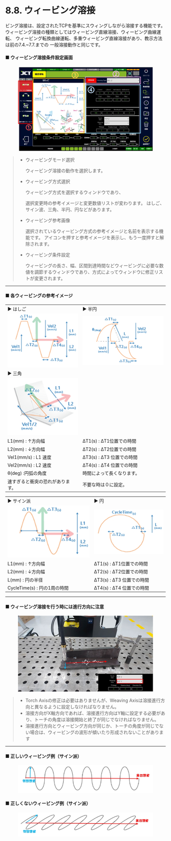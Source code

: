 # 8.8. ウィービング溶接

ビング溶接は、設定されたTCPを基準にスウィングしながら溶接する機能です。
ウィービング溶接の種類としてはウィービング直線溶接、ウィービング曲線運転、
ウィービング転換曲線運転、多重ウィービング直線溶接があり、教示方法は前の7.4.\~7.7.までの
一般溶接動作と同じです。

#### ■ ウィービング溶接条件設定画面

<figure><img src="./img/section5.2.6_1.jpg" alt="" width="563"><figcaption></figcaption></figure>

> *   ウィービングモード選択
>
>     ウィービング溶接の動作を選択します。
>
> *   ウィービング方式選択
>
>     ウィービング方式を選択するウィンドウであり、
>
>     選択変更時の参考イメージと変更数値リストが変わります。
>     はしご、サイン波、三角、半円、円などがあります。
>
> *   ウィービング参考画像
>
>     選択されているウィービング方式の参考イメージと名前を表示する機能です。
>     アイコンを押すと参考イメージを表示し、もう一度押すと解除されます。
>
> *   ウィービング条件設定
>
>     ウィービングの長さ、幅、区間到達時間などウィービングに必要な数値を調節するウィンドウであり、方式によってウィンドウに修正リストが変更されます。



***

#### ■ 各ウィービングの参考イメージ

|                       |                       |
| --------------------- | --------------------- |
| ▶ はしご                 | ▶ 半円                  |
| ![](./img/section5.2.6_2.jpg) | ![](./img/section5.2.6_3.jpg) |
| ▶ 三角                  |                       |
| ![](./img/section5.2.6_4.jpg) |                       |
| L1(mm) : ↑方向幅         | ΔT1(s) : ΔT1位置での時間    |
| L2(mm) : ↓方向幅         | ΔT2(s) : ΔT2位置での時間    |
| Vel1(mm/s) : L1 速度    | ΔT3(s) : ΔT3 位置での時間   |
| Vel2(mm/s) : L2 速度    | ΔT4(s) : ΔT4 位置での時間   |
| θ(deg) :円弧の角度         | 時間によって長くなります。         |
| 速すぎると衝突の恐れがあります。      | 不要な時は０に設定。            |

|                        |                       |
| ---------------------- | --------------------- |
| ▶ サイン派                 | ▶ 円                   |
| ![](./img/section5.2.6_5.jpg)  | ![](./img/section5.2.6_6.jpg) |
| L1(mm) : ↑方向幅          | ΔT1(s) : ΔT1位置での時間    |
| L2(mm) : ↓方向幅          | ΔT2(s) : ΔT2位置での時間    |
| L(mm) : 円の半径           | ΔT3(s) : ΔT3 位置での時間   |
| CycleTime(s) : 円の1周の時間 | ΔT4(s) : ΔT4 位置での時間   |



***

#### ■ ウィービング溶接を行う時には進行方向に注意

<figure><img src="./img/section5.2.6_7.jpg" alt=""><figcaption></figcaption></figure>

> * Torch Axisの修正は必要はありませんが、Weaving Axisは溶接進行方向と異なるように設定しなければなりません。
> * 溶接方向がX軸方向であれば、溶接進行方向はY軸に設定する必要があり、トーチの角度は溶接開始と終了が同じでなければなりません。
> * 溶接進行方向とウィービング方向が同じか、トーチの角度が同じでない場合は、ウィービングの波形が傾いたり形成されないことがあります

***

#### ■ 正しいウィービング例（サイン派）

<figure><img src="./img/section5.2.6_8.jpg" alt=""><figcaption></figcaption></figure>

#### ■ 正しくないウィービング例（サイン派）

<figure><img src="./img/section5.2.6_9.jpg" alt=""><figcaption></figcaption></figure>
